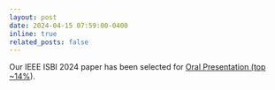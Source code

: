 ```yaml
---
layout: post
date: 2024-04-15 07:59:00-0400
inline: true
related_posts: false
---
```


Our IEEE ISBI 2024 paper has been selected for <u>Oral Presentation (top ~14%</u>).
